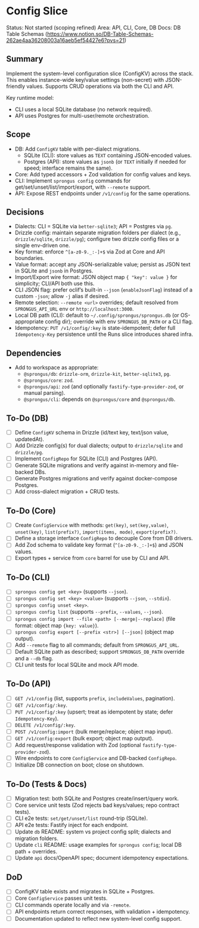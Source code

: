 # Config Slice

Status: Not started (scoping refined)
Area: API, CLI, Core, DB
Docs: DB Table Schemas (https://www.notion.so/DB-Table-Schemas-262ae4aa36208003a16aeb5ef54427e6?pvs=21)

## Summary

Implement the system-level configuration slice (ConfigKV) across the stack. This enables instance-wide key/value settings (non-secret) with JSON-friendly values. Supports CRUD operations via both the CLI and API.

Key runtime model:

- CLI uses a local SQLite database (no network required).
- API uses Postgres for multi-user/remote orchestration.

## Scope

- DB: Add `ConfigKV` table with per-dialect migrations.
  - SQLite (CLI): store values as `TEXT` containing JSON-encoded values.
  - Postgres (API): store values as `jsonb` (or `TEXT` initially if needed for speed; interface remains the same).
- Core: Add typed accessors + Zod validation for config values and keys.
- CLI: Implement `sprongus config` commands for get/set/unset/list/import/export, with `--remote` support.
- API: Expose REST endpoints under `/v1/config` for the same operations.

## Decisions

- Dialects: CLI = SQLite via `better-sqlite3`; API = Postgres via `pg`.
- Drizzle config: maintain separate migration folders per dialect (e.g., `drizzle/sqlite`, `drizzle/pg`); configure two drizzle config files or a single env-driven one.
- Key format: enforce `^[a-z0-9._:-]+$` via Zod at Core and API boundaries.
- Value format: accept any JSON-serializable value; persist as JSON text in SQLite and `jsonb` in Postgres.
- Import/Export wire format: JSON object map `{ "key": value }` for simplicity; CLI/API both use this.
- CLI JSON flag: prefer oclif’s built-in `--json` (`enableJsonFlag`) instead of a custom `-json`; allow `-j` alias if desired.
- Remote selection: `--remote <url>` overrides; default resolved from `SPRONGUS_API_URL` env or `http://localhost:3000`.
- Local DB path (CLI): default to `~/.config/sprongus/sprongus.db` (or OS-appropriate config dir); override with env `SPRONGUS_DB_PATH` or a CLI flag.
- Idempotency: `PUT /v1/config/:key` is state-idempotent; defer full `Idempotency-Key` persistence until the Runs slice introduces shared infra.

## Dependencies

- Add to workspace as appropriate:
  - `@sprongus/db`: `drizzle-orm`, `drizzle-kit`, `better-sqlite3`, `pg`.
  - `@sprongus/core`: `zod`.
  - `@sprongus/api`: `zod` (and optionally `fastify-type-provider-zod`, or manual parsing).
  - `@sprongus/cli`: depends on `@sprongus/core` and `@sprongus/db`.

## To-Do (DB)

- [ ] Define `ConfigKV` schema in Drizzle (id/text key, text/json value, updatedAt).
- [ ] Add Drizzle config(s) for dual dialects; output to `drizzle/sqlite` and `drizzle/pg`.
- [ ] Implement `ConfigRepo` for SQLite (CLI) and Postgres (API).
- [ ] Generate SQLite migrations and verify against in-memory and file-backed DBs.
- [ ] Generate Postgres migrations and verify against docker-compose Postgres.
- [ ] Add cross-dialect migration + CRUD tests.

## To-Do (Core)

- [ ] Create `ConfigService` with methods: `get(key)`, `set(key,value)`, `unset(key)`, `list(prefix?)`, `import(items, mode)`, `export(prefix?)`.
- [ ] Define a storage interface `ConfigRepo` to decouple Core from DB drivers.
- [ ] Add Zod schema to validate key format (`^[a-z0-9._:-]+$`) and JSON values.
- [ ] Export types + service from `core` barrel for use by CLI and API.

## To-Do (CLI)

- [ ] `sprongus config get <key>` (supports `--json`).
- [ ] `sprongus config set <key> <value>` (supports `--json`, `--stdin`).
- [ ] `sprongus config unset <key>`.
- [ ] `sprongus config list` (supports `--prefix`, `--values`, `--json`).
- [ ] `sprongus config import --file <path> [--merge|--replace]` (file format: object map `{key: value}`).
- [ ] `sprongus config export [--prefix <str>] [--json]` (object map output).
- [ ] Add `--remote` flag to all commands; default from `SPRONGUS_API_URL`.
- [ ] Default SQLite path as described; support `SPRONGUS_DB_PATH` override and a `--db` flag.
- [ ] CLI unit tests for local SQLite and mock API mode.

## To-Do (API)

- [ ] `GET /v1/config` (list, supports `prefix`, `includeValues`, pagination).
- [ ] `GET /v1/config/:key`.
- [ ] `PUT /v1/config/:key` (upsert; treat as idempotent by state; defer `Idempotency-Key`).
- [ ] `DELETE /v1/config/:key`.
- [ ] `POST /v1/config:import` (bulk merge/replace; object map input).
- [ ] `GET /v1/config:export` (bulk export; object map output).
- [ ] Add request/response validation with Zod (optional `fastify-type-provider-zod`).
- [ ] Wire endpoints to core `ConfigService` and DB-backed `ConfigRepo`.
- [ ] Initialize DB connection on boot; close on shutdown.

## To-Do (Tests & Docs)

- [ ] Migration test: both SQLite and Postgres create/insert/query work.
- [ ] Core service unit tests (Zod rejects bad keys/values; repo contract tests).
- [ ] CLI e2e tests: `set/get/unset/list` round-trip (SQLite).
- [ ] API e2e tests: Fastify inject for each endpoint.
- [ ] Update `db` README: system vs project config split; dialects and migration folders.
- [ ] Update `cli` README: usage examples for `sprongus config`; local DB path + overrides.
- [ ] Update `api` docs/OpenAPI spec; document idempotency expectations.

## DoD

- [ ] ConfigKV table exists and migrates in SQLite + Postgres.
- [ ] Core `ConfigService` passes unit tests.
- [ ] CLI commands operate locally and via `-remote`.
- [ ] API endpoints return correct responses, with validation + idempotency.
- [ ] Documentation updated to reflect new system-level config support.
